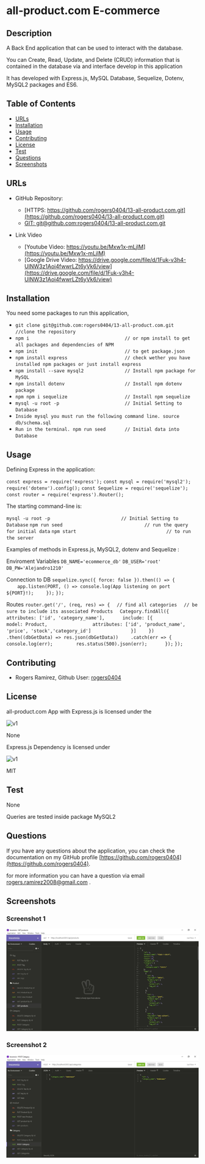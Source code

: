 # all-product.com E-commerce

## Description 

A Back End application that can be used to interact with the database.

You can Create, Read, Update, and Delete (CRUD) information that is contained in the database via and interface develop in this application

It has developed with Express.js, MySQL Database, Sequelize, Dotenv, MySQL2 packages and ES6.


## Table of Contents

* [URLs](#urls)
* [Installation](#installation)
* [Usage](#usage)
* [Contributing](#Contributing)
* [License](#license)
* [Test](#Test)
* [Questions](#questions)
* [Screenshots](#screenshots)


## URLs

* GitHub Repository:
    - [HTTPS: https://github.com/rogers0404/13-all-product.com.git](https://github.com/rogers0404/13-all-product.com.git)    
    - [GIT: git@github.com:rogers0404/13-all-product.com.git](git@github.com:rogers0404/13-all-product.com.git)

* Link Video
    - [Youtube Video: https://youtu.be/Mxw1x-mLjIM](https://youtu.be/Mxw1x-mLjIM)
    - [Google Drive Video: https://drive.google.com/file/d/1Fuk-v3h4-UlNW3z1Aoi4fwwrLZt6yVk6/view](https://drive.google.com/file/d/1Fuk-v3h4-UlNW3z1Aoi4fwwrLZt6yVk6/view)


## Installation

You need some packages to run this application, 

- `git clone git@github.com:rogers0404/13-all-product.com.git        //clone the repository`
- `npm i                                   // or npm install to get all packages and dependencies of NPM`
- `npm init                                // to get package.json`
- `npm install express                     // check wether you have installed npm packages or just install express`
- `npm install --save mysql2               // Install npm package for MySQL`
- `npm install dotenv                      // Install npm dotenv package`
- `npm npm i sequelize                     // Install npm sequelize `
- `mysql -u root -p                        // Initial Setting to Database`
- `Inside mysql you must run the following command line. source db/schema.sql`
- `Run in the terminal. npm run seed       // Initial data into Database`


## Usage 

Defining Express in the application:

`const express = require('express');`
`const mysql = require('mysql2');`
`require('dotenv').config();`
`const Sequelize = require('sequelize');`
`const router = require('express').Router();`

The starting command-line is:

`mysql -u root -p                          // Initial Setting to Database`
`npm run seed                              // run the query for initial data`
`npm start                                 // to run the server`


Examples of methods in Express.js, MySQL2, dotenv and Sequelize :

Enviroment Variables
`DB_NAME='ecommerce_db'`
`DB_USER='root'`
`DB_PW='Alejandro1210'`

Connection to DB
`sequelize.sync({ force: false }).then(() => {`  
`    app.listen(PORT, () => console.log(App listening on port ${PORT}!);`
`    });`
`});`

Routes
`router.get('/', (req, res) => {`
`  // find all categories`
`  // be sure to include its associated Products`
`  Category.findAll({`
`    attributes: ['id', 'category_name'],`
`      include: [{`
`                model: Product,`
`                attributes: ['id', 'product_name', 'price', 'stock','category_id']`
`              }]`
`    })`
`    .then((dbGetData) => res.json(dbGetData))`
`    .catch(err => {`
`        console.log(err);`
`        res.status(500).json(err);`
`      });`
`});`


## Contributing

* Rogers Ramirez, Github User: [rogers0404](http://github.com/rogers0404)


## License

all-product.com App with Express.js is licensed under the

![v1](https://img.shields.io/static/v1?label=License&message=None&color=inactive&&style=plastic)

None

Express.js Dependency is licensed under

![v1](https://img.shields.io/static/v1?label=License&message=MIT&color=green&&style=plastic)

MIT

## Test

None

Queries are tested inside package MySQL2


## Questions

If you have any questions about the application, you can check the documentation on my GitHub profile [https://github.com/rogers0404](https://github.com/rogers0404).

for more information you can have a question via email [rogers.ramirez2008@gmail.com](rogers.ramirez2008@gmail.com)  .


## Screenshots

### Screenshot 1

![](./assets/images/image.jpg)

### Screenshot 2

![](./assets/images/image2.jpg)